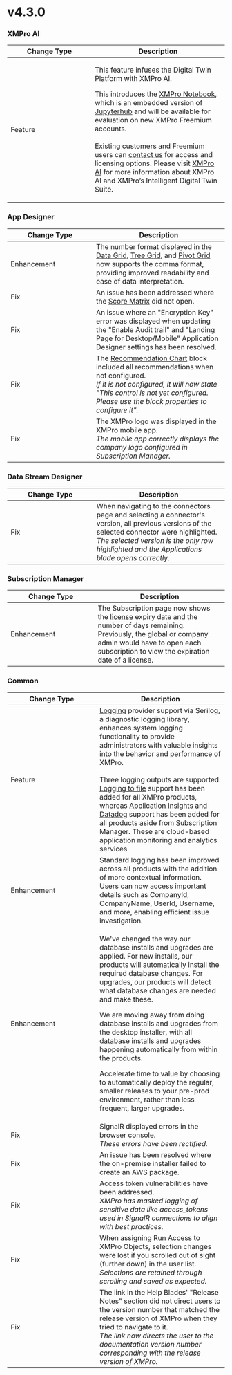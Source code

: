 # v4.3.0

### XMPro AI

<table><thead><tr><th width="179">Change Type</th><th>Description</th></tr></thead><tbody><tr><td>Feature</td><td><p>This feature infuses the Digital Twin Platform with XMPro AI. </p><p>This introduces the <a href="../concepts/xmpro-ai/xmpro-notebook.md">XMPro Notebook</a>, which is an embedded version of <a href="https://jupyter.org/hub">Jupyterhub</a> and will be available for evaluation on new XMPro Freemium accounts. <br><br>Existing customers and Freemium users can <a href="https://xmpro.com/contact-us/">contact us</a> for access and licensing options. Please visit <a href="https://xmpro.com/xmpro-ai/">XMPro AI</a> for more information about XMPro AI and XMPro’s Intelligent Digital Twin Suite.</p></td></tr></tbody></table>

### App Designer

<table><thead><tr><th width="182">Change Type</th><th>Description</th></tr></thead><tbody><tr><td>Enhancement</td><td>The number format displayed in the <a href="../blocks/basic/data-grid.md#columns">Data Grid</a>, <a href="../blocks/basic/tree-grid.md">Tree Grid</a>, and <a href="../blocks/visualizations/pivot-grid.md">Pivot Grid</a> now supports the comma format, providing improved readability and ease of data interpretation.</td></tr><tr><td>Fix</td><td>An issue has been addressed where the <a href="../concepts/recommendation/recommendation-scoring.md#viewing-the-recommendation-scoring">Score Matrix</a> did not open.</td></tr><tr><td>Fix</td><td>An issue where an "Encryption Key" error was displayed when updating the "Enable Audit trail" and "Landing Page for Desktop/Mobile" Application Designer settings has been resolved. </td></tr><tr><td>Fix</td><td>The <a href="../blocks/recommendations/recommendation-chart.md">Recommendation Chart</a> block included all recommendations when not configured.  <br><em>If it is not configured, it will now state "This control is not yet configured. Please use the block properties to configure it".</em></td></tr><tr><td>Fix</td><td>The XMPro logo was displayed in the XMPro mobile app. <br><em>The mobile app correctly displays the company logo configured in Subscription Manager.</em></td></tr></tbody></table>

### Data Stream Designer

<table><thead><tr><th width="183">Change Type</th><th>Description</th></tr></thead><tbody><tr><td>Fix</td><td>When navigating to the connectors page and selecting a connector's version, all previous versions of the selected connector were highlighted. <br><em>The selected version is the only row highlighted and the Applications blade opens correctly.</em></td></tr></tbody></table>

### Subscription Manager

<table><thead><tr><th width="186">Change Type</th><th>Description</th></tr></thead><tbody><tr><td>Enhancement</td><td>The Subscription page now shows the <a href="../administration/companies/manage-license.md#update-a-license">license</a> expiry date and the number of days remaining. Previously, the global or company admin would have to open each subscription to view the expiration date of a license.</td></tr></tbody></table>

### Common

<table><thead><tr><th width="190">Change Type</th><th>Description</th></tr></thead><tbody><tr><td>Feature</td><td><a href="../installation/3.-complete-installation/configure-logging-optional.md">Logging</a> provider support via Serilog, a diagnostic logging library, enhances system logging functionality to provide administrators with valuable insights into the behavior and performance of XMPro.<br><br>Three logging outputs are supported: <a href="../installation/3.-complete-installation/configure-logging-optional.md#logging-to-file">Logging to file</a> support has been added for all XMPro products, whereas <a href="../installation/3.-complete-installation/configure-logging-optional.md#application-insights">Application Insights</a> and <a href="../installation/3.-complete-installation/configure-logging-optional.md#datadog">Datadog</a> support has been added for all products aside from Subscription Manager. These are cloud-based application monitoring and analytics services. </td></tr><tr><td>Enhancement</td><td>Standard logging has been improved across all products with the addition of more contextual information. Users can now access important details such as CompanyId, CompanyName, UserId, Username, and more, enabling efficient issue investigation. </td></tr><tr><td>Enhancement</td><td><p>We've changed the way our database installs and upgrades are applied. For new installs, our products will automatically install the required database changes. For upgrades, our products will detect what database changes are needed and make these.</p><p></p><p>We are moving away from doing database installs and upgrades from the desktop installer, with all database installs and upgrades happening automatically from within the products.</p><p> </p><p>Accelerate time to value by choosing to automatically deploy the regular, smaller releases to your pre-prod environment, rather than less frequent, larger upgrades.</p></td></tr><tr><td>Fix</td><td>SignalR displayed errors in the browser console. <br><em>These errors have been rectified.</em> </td></tr><tr><td>Fix</td><td>An issue has been resolved where the on-premise installer failed to create an AWS package.</td></tr><tr><td>Fix</td><td>Access token vulnerabilities have been addressed.<br><em>XMPro has masked logging of sensitive data like access_tokens used in SignalR connections to align with best practices.</em></td></tr><tr><td>Fix</td><td>When assigning Run Access to XMPro Objects, selection changes were lost if you scrolled out of sight (further down) in the user list.<br><em>Selections are retained through scrolling and saved as expected.</em></td></tr><tr><td>Fix</td><td>The link in the Help Blades' "Release Notes" section did not direct users to the version number that matched the release version of XMPro when they tried to navigate to it. <br><em>The link now directs the user to the documentation version number corresponding with the release version of XMPro.</em></td></tr></tbody></table>

